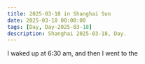 ```yaml
---
title: 2025-03-18 in Shanghai Sun
date: 2025-03-18 00:00:00
tags: [Day, Day-2025-03-18]
description: Shanghai 2025-03-18, Day.
---
```


I waked up at 6:30 am, and then I went to the 